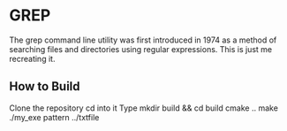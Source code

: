 # GREP

The grep command line utility was first introduced in 1974 as a method of searching files and directories using regular expressions. This is just me recreating it.

## How to Build

Clone the repository
cd into it
Type mkdir build && cd build
cmake ..
make
./my_exe pattern ../txtfile
